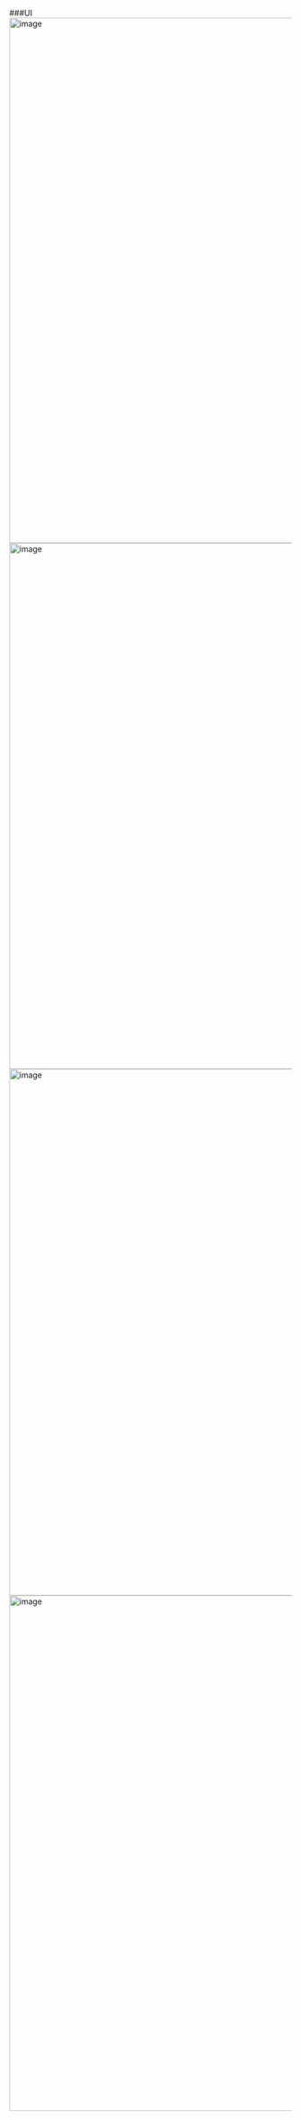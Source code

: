 ###UI
<img width="937" alt="image" src="https://github.com/user-attachments/assets/af56648f-90d9-429c-96dd-4495a89201cf">
<img width="938" alt="image" src="https://github.com/user-attachments/assets/825e3ba7-ab4e-41ac-b8fd-d92fd1633210">
<img width="939" alt="image" src="https://github.com/user-attachments/assets/7ee715f2-9177-492e-ac4a-defcecbb6265">
<img width="919" alt="image" src="https://github.com/user-attachments/assets/ac6528ad-7ddc-4926-9cb4-a364fc95d045">
